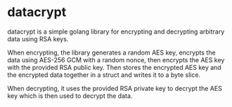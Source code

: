 # datacrypt

datacrypt is a simple golang library for encrypting and decrypting arbitrary
data using RSA keys.

When encrypting, the library generates a random AES key, encrypts the data
using AES-256 GCM with a random nonce, then encrypts the AES key with the
provided RSA public key. Then stores the encrypted AES key and the encrypted
data together in a struct and writes it to a byte slice.

When decrypting, it uses the provided RSA private key to decrypt the AES key
which is then used to decrypt the data.
